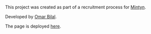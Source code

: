 This project was created as part of a recruitment process for [Mintyn](https://mintyn.com/).

Developed by [Omar Bilal](http://github.com/Billioma).

The page is deployed [here](https://omar-test-transmonitor.netlify.app/).
